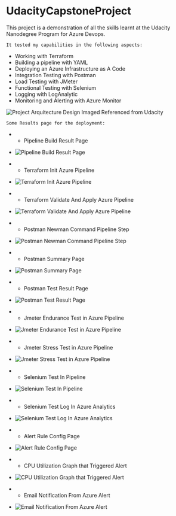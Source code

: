 # UdacityCapstoneProject

This project is a demonstration of all the skills learnt at the Udacity Nanodegree Program for Azure Devops.

`It tested my capabilities in the following aspects:`

* Working with Terraform
* Building a pipeline with YAML
* Deploying an Azure Infrastructure as A Code
* Integration Testing with Postman
* Load Testing with JMeter
* Functional Testing with Selenium
* Logging with LogAnalytic
* Monitoring and Alerting with Azure Monitor

![Project Arquitecture Design](images/project_overview.png?raw=true "CD/CI Arquitecture")
Imaged Referenced from Udacity

`Some Results page for the deployment:`

+ * Pipeline Build Result Page

- ![Pipeline Build Result Page](images/PipelineBuildResultPage.jpg?raw=true "Pipeline Build Result Page")

+ * Terraform Init Azure Pipeline

- ![Terraform Init Azure Pipeline](images/TerraformInitAzurePipeline.jpg?raw=true "Terraform Init Azure Pipeline")

+ * Terraform Validate And Apply Azure Pipeline

- ![Terraform Validate And Apply Azure Pipeline](images/TerraformValidateAndApplyAzurePipeline.jpg?raw=true "Terraform Validate And Apply Azure Pipeline")

+ * Postman Newman Command Pipeline Step

- ![Postman Newman Command Pipeline Step](images/PostmanNewmanCommandPipelineStep.jpg?raw=true "Postman Newman Command Pipeline Step")

+ * Postman Summary Page

- ![Postman Summary Page](images/PostmanSummaryPage.jpg?raw=true "Postman Summary Page")

+ * Postman Test Result Page

- ![Postman Test Result Page](images/PostmanTestResultPage.jpg?raw=true "Postman Test Result Page")

+ * Jmeter Endurance Test in Azure Pipeline

- ![Jmeter Endurance Test in Azure Pipeline](images/JmeterEnduranceTestAzurePipeline.jpg?raw=true "Jmeter Endurance Test in Azure Pipeline")

+ * Jmeter Stress Test in Azure Pipeline

- ![Jmeter Stress Test in Azure Pipeline](images/JmeterStressTestAzurePipeline.jpg?raw=true "Jmeter Stress Test in Azure Pipeline")

+ * Selenium Test In Pipeline

- ![Selenium Test In Pipeline](images/SeleniumTestInPipeline.jpg?raw=true "Selenium Test In Pipeline")

+ * Selenium Test Log In Azure Analytics

- ![Selenium Test Log In Azure Analytics](images/SeleniumTestLogInAzureAnalytics.jpg?raw=true "Selenium Test Log In Azure Analytic")

+ * Alert Rule Config Page

- ![Alert Rule Config Page](images/AlertRuleConfigPage.jpg?raw=true "Alert Rule Config Page")

+ * CPU Utilization Graph that Triggered Alert

- ![CPU Utilization Graph that Triggered Alert](images/CPUUtilizationGraph.jpg?raw=true "CPU Utilization Graph")

+ * Email Notification From Azure Alert

- ![Email Notification From Azure Alert](images/EmailAlertFromAzureAlert.jpg?raw=true "Email Notification From Azure Alert")


